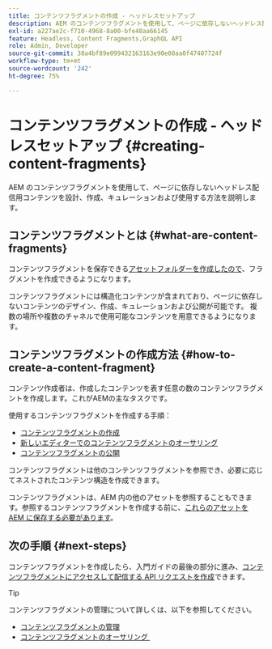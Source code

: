 ```yaml
---
title: コンテンツフラグメントの作成 - ヘッドレスセットアップ
description: AEM のコンテンツフラグメントを使用して、ページに依存しないヘッドレス配信用コンテンツを設計、作成、キュレーションおよび使用する方法を説明します。
exl-id: a227ae2c-f710-4968-8a00-bfe48aa66145
feature: Headless, Content Fragments,GraphQL API
role: Admin, Developer
source-git-commit: 38a4bf89e099432163163e90e08aa0f47407724f
workflow-type: tm+mt
source-wordcount: '242'
ht-degree: 75%

---
```


# コンテンツフラグメントの作成 - ヘッドレスセットアップ {#creating-content-fragments}

AEM のコンテンツフラグメントを使用して、ページに依存しないヘッドレス配信用コンテンツを設計、作成、キュレーションおよび使用する方法を説明します。

## コンテンツフラグメントとは  {#what-are-content-fragments}

コンテンツフラグメントを保存できる[アセットフォルダーを作成したので](create-assets-folder.md)、フラグメントを作成できるようになります。

コンテンツフラグメントには構造化コンテンツが含まれており、ページに依存しないコンテンツのデザイン、作成、キュレーションおよび公開が可能です。 複数の場所や複数のチャネルで使用可能なコンテンツを用意できるようになります。

## コンテンツフラグメントの作成方法 {#how-to-create-a-content-fragment}

コンテンツ作成者は、作成したコンテンツを表す任意の数のコンテンツフラグメントを作成します。これがAEMの主なタスクです。

使用するコンテンツフラグメントを作成する手順：

* [コンテンツフラグメントの作成](/help/sites-cloud/administering/content-fragments/managing.md#creating-a-content-fragment)
* [新しいエディターでのコンテンツフラグメントのオーサリング](/help/sites-cloud/administering/content-fragments/authoring.md#content-fragment-editor)
* [コンテンツフラグメントの公開](/help/sites-cloud/administering/content-fragments/authoring.md#content-fragment-editor#publishing)

コンテンツフラグメントは他のコンテンツフラグメントを参照でき、必要に応じてネストされたコンテンツ構造を作成できます。

コンテンツフラグメントは、AEM 内の他のアセットを参照することもできます。参照するコンテンツフラグメントを作成する前に、[これらのアセットを AEM に保存する必要があります](/help/assets/manage-digital-assets.md)。

## 次の手順 {#next-steps}

コンテンツフラグメントを作成したら、入門ガイドの最後の部分に進み、[コンテンツフラグメントにアクセスして配信する API リクエストを作成](create-api-request.md)できます。

>[!TIP]
>
>コンテンツフラグメントの管理について詳しくは、以下を参照してください。
>
>* [コンテンツフラグメントの管理](/help/sites-cloud/administering/content-fragments/managing.md)
>* [&#x200B; コンテンツフラグメントのオーサリング &#x200B;](/help/sites-cloud/administering/content-fragments/authoring.md)
